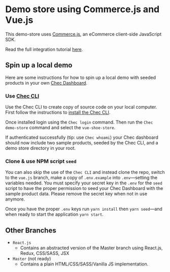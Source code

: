 # Demo store using Commerce.js and Vue.js

This demo-store uses [Commerce.js](https://github.com/chec/commerce.js), an eCommerce client-side
JavaScript SDK.

Read the full integration tutorial [here](https://commercejs.com/blog/create-an-ecommerce-store-with-vuejs/).

## Spin up a local demo

Here are some instructions for how to spin up a local demo with seeded products in your own
[Chec Dashboard](http://dashboard.chec.io/).

### Use [Chec CLI](https://github.com/chec/cli)

Use the Chec CLI to create copy of source code on your local computer. First follow the instructions
to [install the Chec CLI](https://github.com/chec/cli#usage).

Once installed login using the `Chec login` command.
Then run the `Chec demo-store` command and select the `vue-shoe-store`.

If authenticated successfully (tip: use `Chec whoami`) your Chec dashboard should now include two
sample products, seeded by the Chec CLI, and a demo store directory in your root.

### Clone & use NPM script `seed`

You can also skip the use of the `Chec CLI` and instead clone the repo, switch to the `vue.js` branch, make a copy of
`.env.example` into `.env`—setting the variables needed. You must specify your secret key in the `.env`
for the `seed` script to have the proper permission to seed your Chec Dashboard with the sample product
data. Please remove the secret key when not in use anymore.

Once you have the proper `.env` keys run `yarn install` then `yarn seed`—and when ready to start the
application `yarn start`.

## Other Branches
  - `React.js`
    - Contains an abstracted version of the Master branch using React.js, Redux, CSS/SASS, JSX
  - `Master` (not ready)
    - Contains a plain HTML/CSS/SASS/Vanilla JS implementation.

